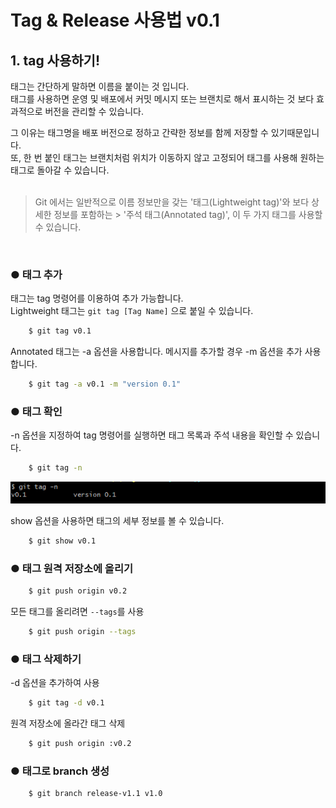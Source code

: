# Tag & Release 사용법 v0.1

## 1. tag 사용하기!
태그는 간단하게 말하면 이름을 붙이는 것 입니다.   
태그를 사용하면 운영 및 배포에서 커밋 메시지 또는 브랜치로 해서 표시하는 것 보다 효과적으로 버전을 관리할 수 있습니다.   

그 이유는 태그명을 배포 버전으로 정하고 간략한 정보를 함께 저장할 수 있기때문입니다.   
또, 한 번 붙인 태그는 브랜치처럼 위치가 이동하지 않고 고정되어 태그를 사용해 원하는 태그로 돌아갈 수 있습니다.   
</br>
> Git 에서는 일반적으로 이름 정보만을 갖는 '태그(Lightweight tag)'와 보다 상세한 정보를 포함하는 > '주석 태그(Annotated tag)', 이 두 가지 태그를 사용할 수 있습니다.
</br>

### ● 태그 추가
태그는 tag 명령어를 이용하여 추가 가능합니다.    
Lightweight 태그는 ``` git tag [Tag Name] ``` 으로 붙일 수 있습니다.   
```bash
    $ git tag v0.1
```
Annotated 태그는 -a 옵션을 사용합니다. 메시지를 추가할 경우 -m 옵션을 추가 사용합니다.   
```bash
    $ git tag -a v0.1 -m "version 0.1"
```

### ● 태그 확인
-n 옵션을 지정하여 tag 명령어를 실행하면 태그 목록과 주석 내용을 확인할 수 있습니다.
```bash
    $ git tag -n
```
<img src="/img/tag-n.PNG"/>

show 옵션을 사용하면 태그의 세부 정보를 볼 수 있습니다.
```bash
    $ git show v0.1
```

### ● 태그 원격 저장소에 올리기
```bash
    $ git push origin v0.2
```
모든 태그를 올리려면 ```--tags```를 사용
```bash
    $ git push origin --tags 
```
### ● 태그 삭제하기
-d 옵션을 추가하여 사용
```bash
    $ git tag -d v0.1
```

원격 저장소에 올라간 태그 삭제
```bash
    $ git push origin :v0.2
```

### ● 태그로 branch 생성
```bash
    $ git branch release-v1.1 v1.0
```

<!-- <출처>
https://backlog.com/git-tutorial/kr/stepup/stepup4_1.html
http://minsone.github.io/git/git-addtion-and-modified-delete-tag
https://webisfree.com/2017-07-31/git-%ED%83%9C%EA%B9%85%ED%95%98%EA%B8%B0-tag-%EC%82%AC%EC%9A%A9%ED%95%98%EA%B8%B0 -->